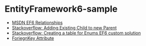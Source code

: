 # EntityFramework6-sample

* [MSDN EF6 Relationships](https://docs.microsoft.com/en-us/ef/ef6/fundamentals/relationships)
* [Stackoverflow: Adding Existing Child to new Parent](https://stackoverflow.com/questions/14307838/entity-framework-adding-existing-child-poco-to-new-parent-poco-creates-new-chi)
* [Stackoverflow: Creating a table for Enums EF6 custom solution](https://stackoverflow.com/questions/34557574/how-to-create-a-table-corresponding-to-enum-in-ef6-code-first)
* [ForiegnKey Attribute](http://www.entityframeworktutorial.net/code-first/foreignkey-dataannotations-attribute-in-code-first.aspx)
